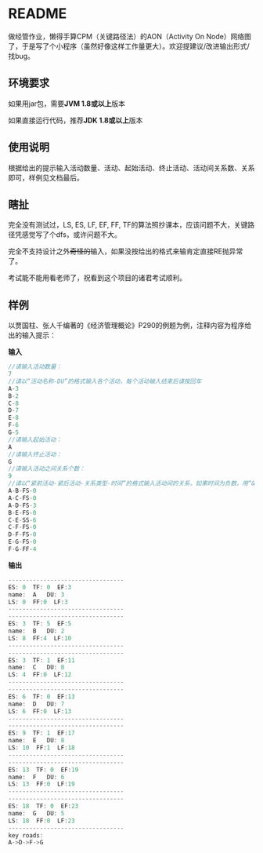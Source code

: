 # README

做经管作业，懒得手算CPM（关键路径法）的AON（Activity On Node）网络图了，于是写了个小程序（虽然好像这样工作量更大）。欢迎提建议/改进输出形式/找bug。

## 环境要求

如果用jar包，需要**JVM 1.8或以上**版本

如果直接运行代码，推荐**JDK 1.8或以上**版本

## 使用说明

根据给出的提示输入活动数量、活动、起始活动、终止活动、活动间关系数、关系即可，样例见文档最后。

## 瞎扯

完全没有测试过，LS, ES, LF, EF, FF, TF的算法照抄课本，应该问题不大，关键路径凭感觉写了个dfs，或许问题不大。

完全不支持设计之外~~奇怪的~~输入，如果没按给出的格式来输肯定直接RE抛异常了。

考试能不能用看老师了，祝看到这个项目的诸君考试顺利。

## 样例

以贾国柱、张人千编著的《经济管理概论》P290的例题为例，注释内容为程序给出的输入提示：

**输入**

```c
//请输入活动数量：
7
//请以“活动名称-DU”的格式输入各个活动，每个活动输入结束后请按回车
A-3
B-2
C-8
D-7
E-8
F-6
G-5
//请输入起始活动：
A
//请输入终止活动：
G
//请输入活动之间关系个数：
9
//请以“紧前活动-紧后活动-关系类型-时间”的格式输入活动间的关系，如果时间为负数，用“&”代替负号
A-B-FS-0
A-C-FS-0
A-D-FS-3
B-E-FS-0
C-E-SS-6
C-F-FS-0
D-F-FS-0
E-G-FS-0
F-G-FF-4

```

**输出**

```c
---------------------------------
ES: 0  TF: 0  EF:3
name:  A   DU: 3
LS: 0  FF:0  LF:3
---------------------------------
---------------------------------
ES: 3  TF: 5  EF:5
name:  B   DU: 2
LS: 8  FF:4  LF:10
---------------------------------
---------------------------------
ES: 3  TF: 1  EF:11
name:  C   DU: 8
LS: 4  FF:0  LF:12
---------------------------------
---------------------------------
ES: 6  TF: 0  EF:13
name:  D   DU: 7
LS: 6  FF:0  LF:13
---------------------------------
---------------------------------
ES: 9  TF: 1  EF:17
name:  E   DU: 8
LS: 10  FF:1  LF:18
---------------------------------
---------------------------------
ES: 13  TF: 0  EF:19
name:  F   DU: 6
LS: 13  FF:0  LF:19
---------------------------------
---------------------------------
ES: 18  TF: 0  EF:23
name:  G   DU: 5
LS: 18  FF:0  LF:23
---------------------------------
key roads:
A->D->F->G
```

